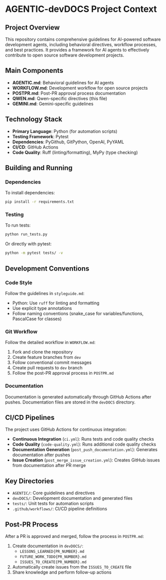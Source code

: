 # AGENTIC-devDOCS Project Context

## Project Overview

This repository contains comprehensive guidelines for AI-powered software development agents, including behavioral directives, workflow processes, and best practices. It provides a framework for AI agents to effectively contribute to open source software development projects.

## Main Components

- **AGENTIC.md**: Behavioral guidelines for AI agents
- **WORKFLOW.md**: Development workflow for open source projects
- **POSTPR.md**: Post-PR approval process documentation
- **QWEN.md**: Qwen-specific directives (this file)
- **GEMINI.md**: Gemini-specific guidelines

## Technology Stack

- **Primary Language**: Python (for automation scripts)
- **Testing Framework**: Pytest
- **Dependencies**: PyGithub, GitPython, OpenAI, PyYAML
- **CI/CD**: GitHub Actions
- **Code Quality**: Ruff (linting/formatting), MyPy (type checking)

## Building and Running

### Dependencies

To install dependencies:
```bash
pip install -r requirements.txt
```

### Testing

To run tests:
```bash
python run_tests.py
```

Or directly with pytest:
```bash
python -m pytest tests/ -v
```

## Development Conventions

### Code Style

Follow the guidelines in `styleguide.md`:
- Python: Use `ruff` for linting and formatting
- Use explicit type annotations
- Follow naming conventions (snake_case for variables/functions, PascalCase for classes)

### Git Workflow

Follow the detailed workflow in `WORKFLOW.md`:
1. Fork and clone the repository
2. Create feature branches from `dev`
3. Follow conventional commit messages
4. Create pull requests to `dev` branch
5. Follow the post-PR approval process in `POSTPR.md`

### Documentation

Documentation is generated automatically through GitHub Actions after pushes. Documentation files are stored in the `devDOCS` directory.

## CI/CD Pipelines

The project uses GitHub Actions for continuous integration:
- **Continuous Integration** (`ci.yml`): Runs tests and code quality checks
- **Code Quality** (`code-quality.yml`): Runs additional code quality checks
- **Documentation Generation** (`post_push_documentation.yml`): Generates documentation after pushes
- **Issue Creation** (`post_merge_issue_creation.yml`): Creates GitHub issues from documentation after PR merge

## Key Directories

- `AGENTIC/`: Core guidelines and directives
- `devDOCS/`: Development documentation and generated files
- `tests/`: Unit tests for automation scripts
- `.github/workflows/`: CI/CD pipeline definitions

## Post-PR Process

After a PR is approved and merged, follow the process in `POSTPR.md`:
1. Create documentation in `devDOCS/`:
   - `LESSONS_LEARNED{PR_NUMBER}.md`
   - `FUTURE_WORK_TODO{PR_NUMBER}.md`
   - `ISSUES_TO_CREATE{PR_NUMBER}.md`
2. Automatically create issues from the `ISSUES_TO_CREATE` file
3. Share knowledge and perform follow-up actions